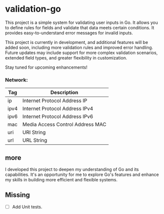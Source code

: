 # validation-go
This project is a simple system for validating user inputs in Go. It allows you to define rules for fields and validate that data meets certain conditions. It provides easy-to-understand error messages for invalid inputs.

This project is currently in development, and additional features will be added soon, including more validation rules and improved error handling. Future updates may include support for more complex validation scenarios, extended field types, and greater flexibility in customization.

Stay tuned for upcoming enhancements!


### Network:

| Tag | Description |
| - | - |
| ip | Internet Protocol Address IP |
| ipv4 | Internet Protocol Address IPv4 |
| ipv6 | Internet Protocol Address IPv6 |
| mac | Media Access Control Address MAC |
| uri | URI String |
| url | URL String |

## more

I developed this project to deepen my understanding of Go and its capabilities. It's an opportunity for me to explore Go's features and enhance my skills in building more efficient and flexible systems.


## Missing
- [ ] Add Unit tests.